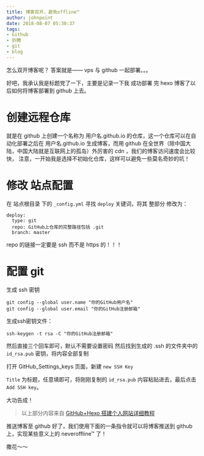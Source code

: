 ```yaml
---
title: 博客双开，避免offline™
author: johnpoint
date: 2018-08-07 05:30:37
tags:
- Github
- 折腾
- git
- blog
---
```


怎么双开博客呢？
答案就是—— vps 与 github 一起部署。。。
<!---more--->
好吧，我承认我是标题党了一下，主要是记录一下我 成功部署 完 hexo 博客了以后如何将博客部署到 github 上去。

# 创建远程仓库
就是在 github 上创建一个名称为 用户名.github.io 的仓库，这一个仓库可以在自动化部署之后在 用户名.github.io 生成博客，而用 github 在全世界（除中国大陆，中国大陆就是互联网上的孤岛）外厉害的 cdn ，我们的博客访问速度会比较快， 注意，一开始我是选择不初始化仓库，这样可以避免一些莫名奇妙的坑！

# 修改 站点配置
在 站点根目录 下的 `_config.yml` 寻找 `deploy` 关键词，将其 整部分 修改为：
```
deploy:
  type: git
  repo: GitHub上仓库的完整路径包括 .git
  branch: master
```
repo 的链接一定要是 ssh 而不是 https 的！！！

# 配置 git
生成 ssh 密钥
```
git config --global user.name "你的GitHub用户名"
git config --global user.email "你的GitHub注册邮箱"
```
生成ssh密钥文件：
```
ssh-keygen -t rsa -C "你的GitHub注册邮箱"
```
然后直接三个回车即可，默认不需要设置密码
然后找到生成的 .ssh 的文件夹中的 `id_rsa.pub` 密钥，将内容全部复制

打开 GitHub_Settings_keys 页面，新建 `new SSH Key`

`Title` 为标题，任意填即可，将刚刚复制的 `id_rsa.pub` 内容粘贴进去，最后点击 `Add SSH key`。

大功告成！

>以上部分内容来自 [GitHub+Hexo 搭建个人网站详细教程](https://zhuanlan.zhihu.com/p/26625249)

推送博客至 github
好了，我们使用下面的一条指令就可以将博客推送到 github 上，实现某些意义上的 neveroffline™ 了！

撒花～～